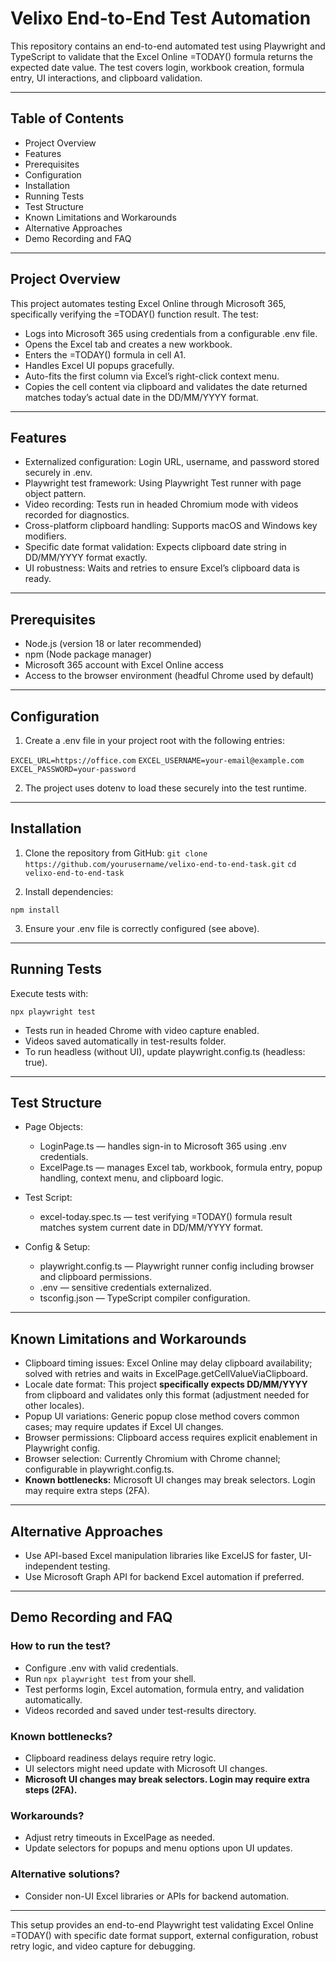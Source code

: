 # Velixo End-to-End Test Automation

This repository contains an end-to-end automated test using Playwright and TypeScript to validate that the Excel Online =TODAY() formula returns the expected date value. The test covers login, workbook creation, formula entry, UI interactions, and clipboard validation.

---

## Table of Contents
- Project Overview
- Features
- Prerequisites
- Configuration
- Installation
- Running Tests
- Test Structure
- Known Limitations and Workarounds
- Alternative Approaches
- Demo Recording and FAQ

---

## Project Overview

This project automates testing Excel Online through Microsoft 365, specifically verifying the =TODAY() function result. The test:

- Logs into Microsoft 365 using credentials from a configurable .env file.
- Opens the Excel tab and creates a new workbook.
- Enters the =TODAY() formula in cell A1.
- Handles Excel UI popups gracefully.
- Auto-fits the first column via Excel’s right-click context menu.
- Copies the cell content via clipboard and validates the date returned matches today’s actual date in the DD/MM/YYYY format.

---

## Features

- Externalized configuration: Login URL, username, and password stored securely in .env.
- Playwright test framework: Using Playwright Test runner with page object pattern.
- Video recording: Tests run in headed Chromium mode with videos recorded for diagnostics.
- Cross-platform clipboard handling: Supports macOS and Windows key modifiers.
- Specific date format validation: Expects clipboard date string in DD/MM/YYYY format exactly.
- UI robustness: Waits and retries to ensure Excel’s clipboard data is ready.

---

## Prerequisites

- Node.js (version 18 or later recommended)
- npm (Node package manager)
- Microsoft 365 account with Excel Online access
- Access to the browser environment (headful Chrome used by default)

---

## Configuration

1. Create a .env file in your project root with the following entries:

`EXCEL_URL=https://office.com`
`EXCEL_USERNAME=your-email@example.com`
`EXCEL_PASSWORD=your-password`


2. The project uses dotenv to load these securely into the test runtime.

---

## Installation

1. Clone the repository from GitHub:
   `git clone https://github.com/yourusername/velixo-end-to-end-task.git`
   `cd velixo-end-to-end-task`


2. Install dependencies:

 `npm install`


3. Ensure your .env file is correctly configured (see above).

---

## Running Tests

Execute tests with:

`npx playwright test`


- Tests run in headed Chrome with video capture enabled.
- Videos saved automatically in test-results folder.
- To run headless (without UI), update playwright.config.ts (headless: true).

---

## Test Structure

- Page Objects:  
  - LoginPage.ts — handles sign-in to Microsoft 365 using .env credentials.  
  - ExcelPage.ts — manages Excel tab, workbook, formula entry, popup handling, context menu, and clipboard logic.

- Test Script:  
  - excel-today.spec.ts — test verifying =TODAY() formula result matches system current date in DD/MM/YYYY format.

- Config & Setup:  
  - playwright.config.ts — Playwright runner config including browser and clipboard permissions.  
  - .env — sensitive credentials externalized.  
  - tsconfig.json — TypeScript compiler configuration.

---

## Known Limitations and Workarounds

- Clipboard timing issues: Excel Online may delay clipboard availability; solved with retries and waits in ExcelPage.getCellValueViaClipboard.  
- Locale date format: This project **specifically expects DD/MM/YYYY** from clipboard and validates only this format (adjustment needed for other locales).  
- Popup UI variations: Generic popup close method covers common cases; may require updates if Excel UI changes.  
- Browser permissions: Clipboard access requires explicit enablement in Playwright config.  
- Browser selection: Currently Chromium with Chrome channel; configurable in playwright.config.ts.  
- **Known bottlenecks:** Microsoft UI changes may break selectors. Login may require extra steps (2FA).

---

## Alternative Approaches

- Use API-based Excel manipulation libraries like ExcelJS for faster, UI-independent testing.  
- Use Microsoft Graph API for backend Excel automation if preferred.

---

## Demo Recording and FAQ

### How to run the test?

- Configure .env with valid credentials.  
- Run `npx playwright test` from your shell.  
- Test performs login, Excel automation, formula entry, and validation automatically.  
- Videos recorded and saved under test-results directory.

### Known bottlenecks?

- Clipboard readiness delays require retry logic.  
- UI selectors might need update with Microsoft UI changes.  
- **Microsoft UI changes may break selectors. Login may require extra steps (2FA).**

### Workarounds?

- Adjust retry timeouts in ExcelPage as needed.  
- Update selectors for popups and menu options upon UI updates.

### Alternative solutions?

- Consider non-UI Excel libraries or APIs for backend automation.

---

This setup provides an end-to-end Playwright test validating Excel Online =TODAY() with specific date format support, external configuration, robust retry logic, and video capture for debugging.

